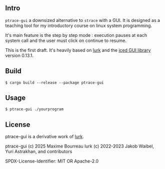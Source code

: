 ## Intro

`ptrace-gui` a downsized alternative to `strace` with a GUI.
It is designed as a teaching tool for my introductory course on linux system programming.

It's main feature is the step by step mode : execution pauses at each system call and the user must click on continue to resume.

This is the first draft. It's heavily based on [lurk](https://github.com/JakWai01/lurk) and the [iced GUI library](https://github.com/iced-rs/iced) version 0.13.1.

## Build

```
$ cargo build --release --package ptrace-gui
```

## Usage

```
$ ptrace-gui ./yourprogram
```

## License

ptrace-gui is a derivative work of [lurk](https://github.com/JakWai01/lurk).

ptrace-gui (c) 2025 Maxime Bourreau
lurk (c) 2022-2023 Jakob Waibel, Yuri Astrakhan, and contributors

SPDX-License-Identifier: MIT OR Apache-2.0

